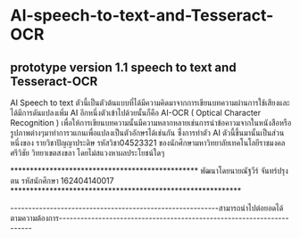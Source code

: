 # AI-speech-to-text-and-Tesseract-OCR
prototype version 1.1  speech to text and Tesseract-OCR
--------------------------------------------------------------------------------------------------------------------------------------------------------------
AI Speech to text ตัวนี้เป็นตัวต้นแบบที่ได้มีความคิดมาจากการเขียนบทความผ่านการใช้เสียงและได้มีการดันแปลงเพิ่ม AI อีกหนึ่งตัวเข้าไปด้วยนั้นก็คือ 
AI-OCR ( Optical Character Recognition ) เพื่อให้การเขียนบทความนั้นมีความหลากหลายเช่นการนำข้อคาวมจากในหนังสือหรือรูปภาพต่างๆมาทำการวแกนเพื่อแปลงเป็นตัวอักษรได้เช่นกัน
ซึ่่งการทำตัว AI ตัวนี้ขึ้นมานั้นเป็นส่วนหนึ่งของ รายวิชาปัญญาประดิษ รหัสวิชา04523321 ของนักศึกษามหาวิทยาลัยเทคโนโลยีราชมงคลศรีวิชัย วิทยาเขตสงขลา โดยไม่สแวงหาผลประโยชน์ใดๆ


************************************************ พัฒนาโดยนายณัฐวีร์ จันทร์ปรุงตน รหัสนักศึกษา 162404140017 ***********************************************************

----------------------------------------------------------สามารถนำไปต่อยอดได้ตามความต้องการ----------------------------------------------------------------------
